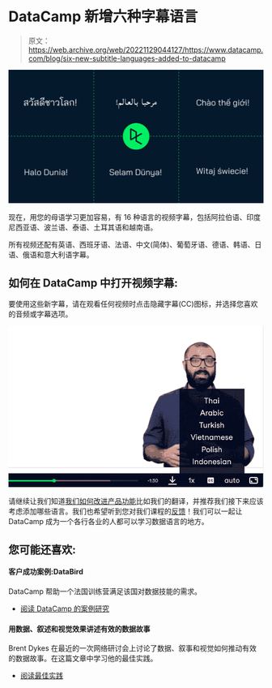 # DataCamp 新增六种字幕语言

> 原文：<https://web.archive.org/web/20221129044127/https://www.datacamp.com/blog/six-new-subtitle-languages-added-to-datacamp>

![](img/339d8e16a655133bd4c3d6de2a86e891.png)

现在，用您的母语学习更加容易，有 16 种语言的视频字幕，包括阿拉伯语、印度尼西亚语、波兰语、泰语、土耳其语和越南语。

所有视频还配有英语、西班牙语、法语、中文(简体)、葡萄牙语、德语、韩语、日语、俄语和意大利语字幕。

## 如何在 DataCamp 中打开视频字幕:

要使用这些新字幕，请在观看任何视频时点击隐藏字幕(CC)图标，并选择您喜欢的音频或字幕选项。

![](img/28e53b88108c52e642615ab005bb27b6.png)

请继续让我们知道[我们如何改进产品功能](https://web.archive.org/web/20221212135821/https://support.datacamp.com/hc/en-us/requests/new?ticket_form_id=360000029413)比如我们的翻译，并推荐我们接下来应该考虑添加哪些语言。我们也希望听到您对我们课程的[反馈](https://web.archive.org/web/20221212135821/https://support.datacamp.com/hc/en-us/requests/new?ticket_form_id=360000029453)！我们可以一起让 DataCamp 成为一个各行各业的人都可以学习数据语言的地方。

## 您可能还喜欢:

#### 客户成功案例:DataBird

DataCamp 帮助一个法国训练营满足该国对数据技能的需求。

*   [阅读 DataCamp 的案例研究](https://web.archive.org/web/20221212135821/https://www.datacamp.com/resources/case-studies/databird-case-study)

#### 用数据、叙述和视觉效果讲述有效的数据故事

Brent Dykes 在最近的一次网络研讨会上讨论了数据、叙事和视觉如何推动有效的数据故事。在这篇文章中学习他的最佳实践。

*   [阅读最佳实践](https://web.archive.org/web/20221212135821/https://www.datacamp.com/community/blog/telling-effective-data-stories-with-data-narrative-and-visuals)